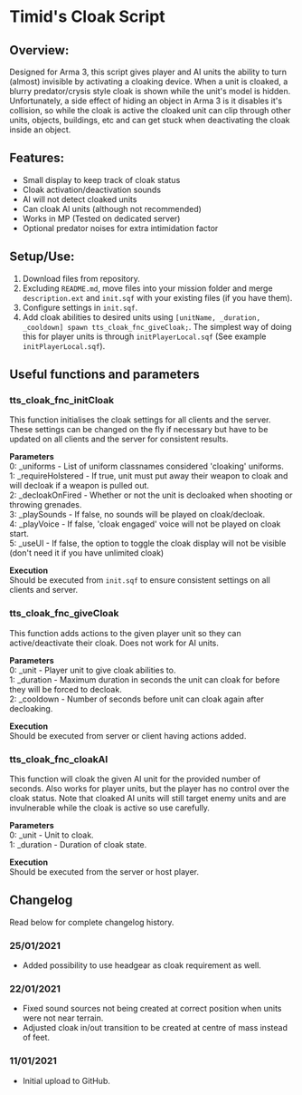 # Timid's Cloak Script
## Overview:
Designed for Arma 3, this script gives player and AI units the ability to turn (almost) invisible by activating a cloaking device. When a unit is cloaked, a blurry predator/crysis style cloak is shown while the unit's model is hidden. Unfortunately, a side effect of hiding an object in Arma 3 is it disables it's collision, so while the cloak is active the cloaked unit can clip through other units, objects, buildings, etc and can get stuck when deactivating the cloak inside an object.

## Features:
- Small display to keep track of cloak status
- Cloak activation/deactivation sounds
- AI will not detect cloaked units
- Can cloak AI units (although not recommended)
- Works in MP (Tested on dedicated server)
- Optional predator noises for extra intimidation factor

## Setup/Use:
1. Download files from repository.
2. Excluding `README.md`, move files into your mission folder and merge `description.ext` and `init.sqf` with your existing files (if you have them).
3. Configure settings in `init.sqf`.
4. Add cloak abilities to desired units using `[unitName, _duration, _cooldown] spawn tts_cloak_fnc_giveCloak;`. The simplest way of doing this for player units is through `initPlayerLocal.sqf` (See example `initPlayerLocal.sqf`).

## Useful functions and parameters
### tts_cloak_fnc_initCloak
This function initialises the cloak settings for all clients and the server. These settings can be changed on the fly if necessary but have to be updated on all clients and the server for consistent results.

**Parameters**  
0: _uniforms - List of uniform classnames considered 'cloaking' uniforms.  
1: _requireHolstered - If true, unit must put away their weapon to cloak and will decloak if a weapon is pulled out.  
2: _decloakOnFired - Whether or not the unit is decloaked when shooting or throwing grenades.  
3: _playSounds - If false, no sounds will be played on cloak/decloak.  
4: _playVoice - If false, 'cloak engaged' voice will not be played on cloak start.  
5: _useUI - If false, the option to toggle the cloak display will not be visible (don't need it if you have unlimited cloak)

**Execution**  
Should be executed from `init.sqf` to ensure consistent settings on all clients and server.

### tts_cloak_fnc_giveCloak
This function adds actions to the given player unit so they can active/deactivate their cloak. Does not work for AI units.

**Parameters**  
0: _unit - Player unit to give cloak abilities to.  
1: _duration - Maximum duration in seconds the unit can cloak for before they will be forced to decloak.  
2: _cooldown - Number of seconds before unit can cloak again after decloaking.  

**Execution**  
Should be executed from server or client having actions added.

### tts_cloak_fnc_cloakAI
This function will cloak the given AI unit for the provided number of seconds. Also works for player units, but the player has no control over the cloak status. Note that cloaked AI units will still target enemy units and are invulnerable while the cloak is active so use carefully. 

**Parameters**  
0: _unit - Unit to cloak.  
1: _duration - Duration of cloak state.  

**Execution**  
Should be executed from the server or host player.

## Changelog
Read below for complete changelog history.

### 25/01/2021
- Added possibility to use headgear as cloak requirement as well.

### 22/01/2021
- Fixed sound sources not being created at correct position when units were not near terrain.
- Adjusted cloak in/out transition to be created at centre of mass instead of feet.

### 11/01/2021
- Initial upload to GitHub.